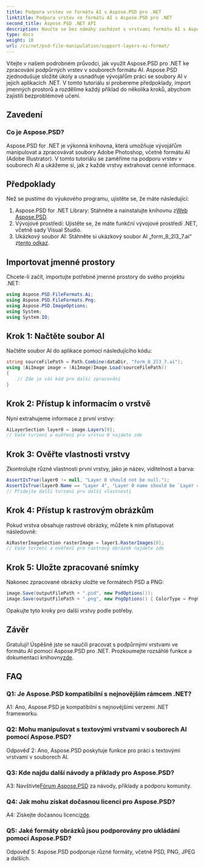 ```yaml
---
title: Podpora vrstev ve formátu AI s Aspose.PSD pro .NET
linktitle: Podpora vrstev ve formátu AI s Aspose.PSD pro .NET
second_title: Aspose.PSD .NET API
description: Naučte se bez námahy zacházet s vrstvami formátu AI s Aspose.PSD pro .NET. Postupujte podle našeho podrobného průvodce pro bezproblémovou integraci a manipulaci.
type: docs
weight: 10
url: /cs/net/psd-file-manipulation/support-layers-ai-format/
---
```

Vítejte v našem podrobném průvodci, jak využít Aspose.PSD pro .NET ke zpracování podpůrných vrstev v souborech formátu AI. Aspose.PSD zjednodušuje složité úkoly a usnadňuje vývojářům práci se soubory AI v jejich aplikacích .NET. V tomto tutoriálu si probereme předpoklady, import jmenných prostorů a rozdělíme každý příklad do několika kroků, abychom zajistili bezproblémové učení.
## Zavedení
### Co je Aspose.PSD?
Aspose.PSD for .NET je výkonná knihovna, která umožňuje vývojářům manipulovat a zpracovávat soubory Adobe Photoshop, včetně formátu AI (Adobe Illustrator). V tomto tutoriálu se zaměříme na podporu vrstev v souborech AI a ukážeme si, jak z každé vrstvy extrahovat cenné informace.
## Předpoklady
Než se pustíme do výukového programu, ujistěte se, že máte následující:
1.  Aspose.PSD for .NET Library: Stáhněte a nainstalujte knihovnu z[Web Aspose.PSD](https://releases.aspose.com/psd/net/).
2. Vývojové prostředí: Ujistěte se, že máte funkční vývojové prostředí .NET, včetně sady Visual Studio.
3. Ukázkový soubor AI: Stáhněte si ukázkový soubor AI „form_8_2l3_7.ai“ z[tento odkaz](Your-Download-Link).
## Importovat jmenné prostory
Chcete-li začít, importujte potřebné jmenné prostory do svého projektu .NET:
```csharp
using Aspose.PSD.FileFormats.Ai;
using Aspose.PSD.FileFormats.Png;
using Aspose.PSD.ImageOptions;
using System;
using System.IO;
```
## Krok 1: Načtěte soubor AI
Načtěte soubor AI do aplikace pomocí následujícího kódu:
```csharp
string sourceFilePath = Path.Combine(dataDir, "form_8_2l3_7.ai");
using (AiImage image = (AiImage)Image.Load(sourceFilePath))
{
    // Zde je váš kód pro další zpracování
}
```
## Krok 2: Přístup k informacím o vrstvě
Nyní extrahujeme informace z první vrstvy:
```csharp
AiLayerSection layer0 = image.Layers[0];
// Vaše tvrzení a ověření pro vrstvu 0 najdete zde
```
## Krok 3: Ověřte vlastnosti vrstvy
Zkontrolujte různé vlastnosti první vrstvy, jako je název, viditelnost a barva:
```csharp
AssertIsTrue(layer0 != null, "Layer 0 should not be null.");
AssertIsTrue(layer0.Name == "Layer 4", "Layer 0 name should be `Layer 4`");
// Přidejte další tvrzení pro další vlastnosti
```
## Krok 4: Přístup k rastrovým obrázkům
Pokud vrstva obsahuje rastrové obrázky, můžete k nim přistupovat následovně:
```csharp
AiRasterImageSection rasterImage = layer1.RasterImages[0];
// Vaše tvrzení a ověření pro rastrový obrázek najdete zde
```
## Krok 5: Uložte zpracované snímky
Nakonec zpracované obrázky uložte ve formátech PSD a PNG:
```csharp
image.Save(outputFilePath + ".psd", new PsdOptions());
image.Save(outputFilePath + ".png", new PngOptions() { ColorType = PngColorType.TruecolorWithAlpha });
```
Opakujte tyto kroky pro další vrstvy podle potřeby.
## Závěr

Gratuluji! Úspěšně jste se naučili pracovat s podpůrnými vrstvami ve formátu AI pomocí Aspose.PSD pro .NET. Prozkoumejte rozsáhlé funkce a dokumentaci knihovny[zde](https://reference.aspose.com/psd/net/).

## FAQ

### Q1: Je Aspose.PSD kompatibilní s nejnovějším rámcem .NET?

A1: Ano, Aspose.PSD je kompatibilní s nejnovějšími verzemi .NET frameworku.

### Q2: Mohu manipulovat s textovými vrstvami v souborech AI pomocí Aspose.PSD?

Odpověď 2: Ano, Aspose.PSD poskytuje funkce pro práci s textovými vrstvami v souborech AI.

### Q3: Kde najdu další návody a příklady pro Aspose.PSD?

 A3: Navštivte[Fórum Aspose.PSD](https://forum.aspose.com/c/psd/34) za návody, příklady a podporu komunity.

### Q4: Jak mohu získat dočasnou licenci pro Aspose.PSD?

 A4: Získejte dočasnou licenci[zde](https://purchase.aspose.com/temporary-license/).

### Q5: Jaké formáty obrázků jsou podporovány pro ukládání pomocí Aspose.PSD?

Odpověď 5: Aspose.PSD podporuje různé formáty, včetně PSD, PNG, JPEG a dalších.